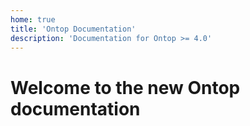 ```yaml
---
home: true
title: 'Ontop Documentation'
description: 'Documentation for Ontop >= 4.0'
---
```


# Welcome to the new Ontop documentation

